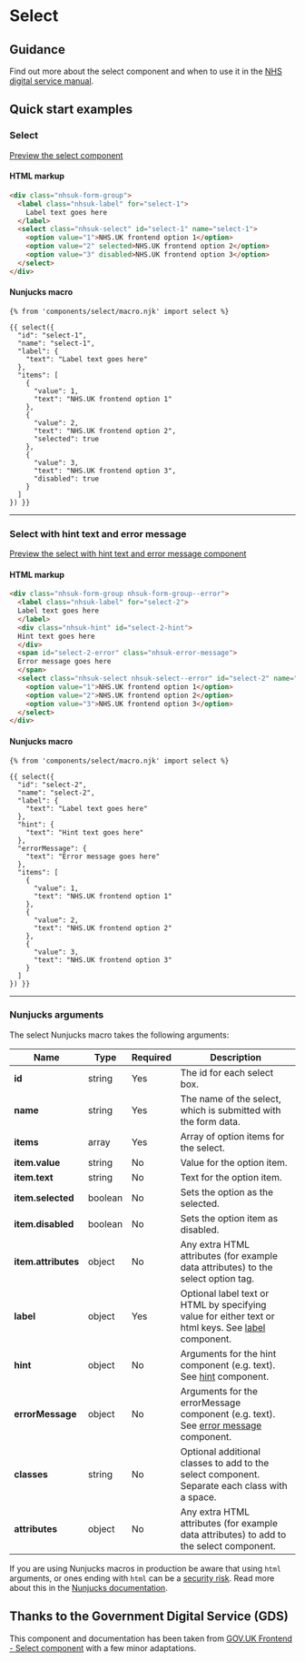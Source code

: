 # Select

## Guidance

Find out more about the select component and when to use it in the [NHS digital service manual](https://service-manual.nhs.uk/design-system/components/select).

## Quick start examples

### Select

[Preview the select component](https://nhsuk.github.io/nhsuk-frontend/components/select/index.html)

#### HTML markup

```html
<div class="nhsuk-form-group">
  <label class="nhsuk-label" for="select-1">
    Label text goes here
  </label>
  <select class="nhsuk-select" id="select-1" name="select-1">
    <option value="1">NHS.UK frontend option 1</option>
    <option value="2" selected>NHS.UK frontend option 2</option>
    <option value="3" disabled>NHS.UK frontend option 3</option>
  </select>
</div>
```

#### Nunjucks macro

```nunjucks
{% from 'components/select/macro.njk' import select %}

{{ select({
  "id": "select-1",
  "name": "select-1",
  "label": {
    "text": "Label text goes here"
  },
  "items": [
    {
      "value": 1,
      "text": "NHS.UK frontend option 1"
    },
    {
      "value": 2,
      "text": "NHS.UK frontend option 2",
      "selected": true
    },
    {
      "value": 3,
      "text": "NHS.UK frontend option 3",
      "disabled": true
    }
  ]
}) }}
```

---

### Select with hint text and error message

[Preview the select with hint text and error message component](https://nhsuk.github.io/nhsuk-frontend/components/select/hint-error.html)

#### HTML markup

```html
<div class="nhsuk-form-group nhsuk-form-group--error">
  <label class="nhsuk-label" for="select-2">
  Label text goes here
  </label>
  <div class="nhsuk-hint" id="select-2-hint">
  Hint text goes here
  </div>
  <span id="select-2-error" class="nhsuk-error-message">
  Error message goes here
  </span>
  <select class="nhsuk-select nhsuk-select--error" id="select-2" name="select-2" aria-describedby="select-2-hint select-2-error">
    <option value="1">NHS.UK frontend option 1</option>
    <option value="2">NHS.UK frontend option 2</option>
    <option value="3">NHS.UK frontend option 3</option>
  </select>
</div>
```

#### Nunjucks macro

```nunjucks
{% from 'components/select/macro.njk' import select %}

{{ select({
  "id": "select-2",
  "name": "select-2",
  "label": {
    "text": "Label text goes here"
  },
  "hint": {
    "text": "Hint text goes here"
  },
  "errorMessage": {
    "text": "Error message goes here"
  },
  "items": [
    {
      "value": 1,
      "text": "NHS.UK frontend option 1"
    },
    {
      "value": 2,
      "text": "NHS.UK frontend option 2"
    },
    {
      "value": 3,
      "text": "NHS.UK frontend option 3"
    }
  ]
}) }}
```

---

### Nunjucks arguments

The select Nunjucks macro takes the following arguments:

| Name                | Type    | Required | Description                                                                                                                                                                         |
| ------------------- | ------- | -------- | ----------------------------------------------------------------------------------------------------------------------------------------------------------------------------------- |
| **id**              | string  | Yes      | The id for each select box.                                                                                                                                                         |
| **name**            | string  | Yes      | The name of the select, which is submitted with the form data.                                                                                                                      |
| **items**           | array   | Yes      | Array of option items for the select.                                                                                                                                               |
| **item.value**      | string  | No       | Value for the option item.                                                                                                                                                          |
| **item.text**       | string  | No       | Text for the option item.                                                                                                                                                           |
| **item.selected**   | boolean | No       | Sets the option as the selected.                                                                                                                                                    |
| **item.disabled**   | boolean | No       | Sets the option item as disabled.                                                                                                                                                   |
| **item.attributes** | object  | No       | Any extra HTML attributes (for example data attributes) to the select option tag.                                                                                                   |
| **label**           | object  | Yes      | Optional label text or HTML by specifying value for either text or html keys. See [label](https://github.com/nhsuk/nhsuk-frontend/tree/master/packages/components/label) component. |
| **hint**            | object  | No       | Arguments for the hint component (e.g. text). See [hint](https://github.com/nhsuk/nhsuk-frontend/tree/master/packages/components/hint) component.                                   |
| **errorMessage**    | object  | No       | Arguments for the errorMessage component (e.g. text). See [error message](https://github.com/nhsuk/nhsuk-frontend/tree/master/packages/components/error-message) component.         |
| **classes**         | string  | No       | Optional additional classes to add to the select component. Separate each class with a space.                                                                                       |
| **attributes**      | object  | No       | Any extra HTML attributes (for example data attributes) to add to the select component.                                                                                             |

If you are using Nunjucks macros in production be aware that using `html` arguments, or ones ending with `html` can be a [security risk](https://developer.mozilla.org/en-US/docs/Glossary/Cross-site_scripting). Read more about this in the [Nunjucks documentation](https://mozilla.github.io/nunjucks/api.html#user-defined-templates-warning).

## Thanks to the Government Digital Service (GDS)

This component and documentation has been taken from [GOV.UK Frontend - Select component](https://github.com/alphagov/govuk-frontend/tree/main/package/govuk/components/select) with a few minor adaptations.
